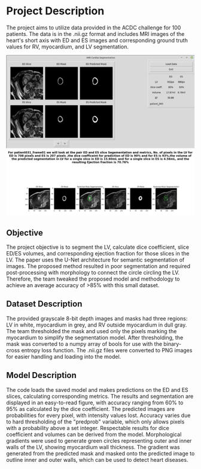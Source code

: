 # Project Description

The project aims to utilize data provided in the ACDC challenge for 100 patients. The data is in the .nii.gz format and includes MRI images of the heart's short axis with ED and ES images and corresponding ground truth values for RV, myocardium, and LV segmentation.

![Screenshot](capture.png)
![Screenshot](1.png)

## Objective

The project objective is to segment the LV, calculate dice coefficient, slice ED/ES volumes, and corresponding ejection fraction for those slices in the LV. The paper uses the U-Net architecture for semantic segmentation of images. The proposed method resulted in poor segmentation and required post-processing with morphology to connect the circle circling the LV. Therefore, the team tweaked the proposed model and methodology to achieve an average accuracy of >85% with this small dataset.

## Dataset Description

The provided grayscale 8-bit depth images and masks had three regions: LV in white, myocardium in grey, and RV outside myocardium in dull gray. The team thresholded the mask and used only the pixels marking the myocardium to simplify the segmentation model. After thresholding, the mask was converted to a numpy array of bools for use with the binary-cross entropy loss function. The .nii.gz files were converted to PNG images for easier handling and loading into the model.

## Model Description

The code loads the saved model and makes predictions on the ED and ES slices, calculating corresponding metrics. The results and segmentation are displayed in an easy-to-read figure, with accuracy ranging from 60% to 95% as calculated by the dice coefficient. The predicted images are probabilities for every pixel, with intensity values lost. Accuracy varies due to hard thresholding of the "predprob" variable, which only allows pixels with a probability above a set integer. Respectable results for dice coefficient and volumes can be derived from the model. Morphological gradients were used to generate green circles representing outer and inner walls of the LV, showing myocardium wall thickness. The gradient was generated from the predicted mask and masked onto the predicted image to outline inner and outer walls, which can be used to detect heart diseases.
